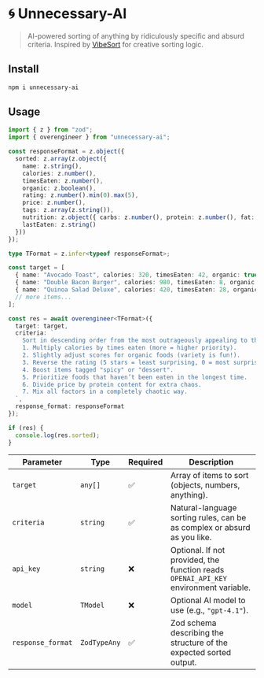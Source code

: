 # 🌀 Unnecessary-AI

> AI-powered sorting of anything by ridiculously specific and absurd criteria.
> Inspired by [VibeSort](https://github.com/abyesilyurt/vibesort) for creative sorting logic.

## Install  

```bash
npm i unnecessary-ai
```
## Usage

```ts
import { z } from "zod";
import { overengineer } from "unnecessary-ai";

const responseFormat = z.object({
  sorted: z.array(z.object({
    name: z.string(),
    calories: z.number(),
    timesEaten: z.number(),
    organic: z.boolean(),
    rating: z.number().min(0).max(5),
    price: z.number(),
    tags: z.array(z.string()),
    nutrition: z.object({ carbs: z.number(), protein: z.number(), fat: z.number() }),
    lastEaten: z.string()
  }))
});

type TFormat = z.infer<typeof responseFormat>;

const target = [
  { name: "Avocado Toast", calories: 320, timesEaten: 42, organic: true, rating: 4.1, price: 6.5, tags: ["vegan", "breakfast"], nutrition: { carbs: 28, protein: 6, fat: 18 }, lastEaten: "2025-08-10T12:00:00.000Z" },
  { name: "Double Bacon Burger", calories: 980, timesEaten: 8, organic: false, rating: 4.8, price: 11.0, tags: ["meat", "fast-food"], nutrition: { carbs: 48, protein: 52, fat: 62 }, lastEaten: "2025-08-18T20:30:00.000Z" },
  { name: "Quinoa Salad Deluxe", calories: 420, timesEaten: 28, organic: true, rating: 4.5, price: 9.0, tags: ["vegan", "salad", "gluten-free"], nutrition: { carbs: 40, protein: 12, fat: 14 }, lastEaten: "2025-07-21T13:00:00.000Z" },
  // more items...
];

const res = await overengineer<TFormat>({
  target: target,
  criteria: `
    Sort in descending order from the most outrageously appealing to the least:
    1. Multiply calories by times eaten (more = higher priority).
    2. Slightly adjust scores for organic foods (variety is fun!).
    3. Reverse the rating (5 stars = least surprising, 0 = most surprising).
    4. Boost items tagged "spicy" or "dessert".
    5. Prioritize foods that haven’t been eaten in the longest time.
    6. Divide price by protein content for extra chaos.
    7. Mix all factors in a completely chaotic way.
  `,
  response_format: responseFormat
});

if (res) {
  console.log(res.sorted);
}

```

| Parameter         | Type         | Required | Description                                                                          |
| ----------------- | ------------ | -------- | ------------------------------------------------------------------------------------ |
| `target`          | `any[]`      | ✅        | Array of items to sort (objects, numbers, anything).                                 |
| `criteria`        | `string`     | ✅        | Natural-language sorting rules, can be as complex or absurd as you like.             |
| `api_key`         | `string`     | ❌        | Optional. If not provided, the function reads `OPENAI_API_KEY` environment variable. |
| `model`           | `TModel`     | ❌        | Optional AI model to use (e.g., `"gpt-4.1"`).                                        |
| `response_format` | `ZodTypeAny` | ✅        | Zod schema describing the structure of the expected sorted output.                   |
